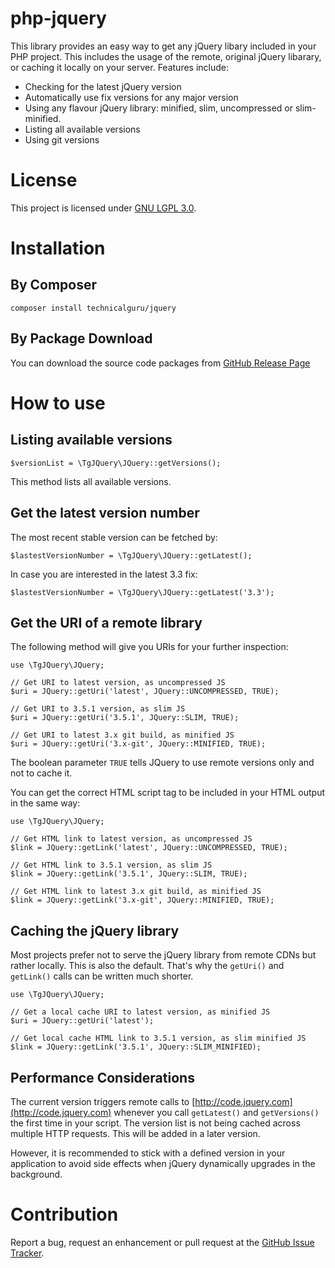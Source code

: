 # php-jquery
This library provides an easy way to get any jQuery libary included in your PHP project. This includes the usage of the remote, original jQuery libarary, or caching it locally on your server. Features include:

* Checking for the latest jQuery version
* Automatically use fix versions for any major version
* Using any flavour jQuery library: minified, slim, uncompressed or slim-minified.
* Listing all available versions
* Using git versions

# License
This project is licensed under [GNU LGPL 3.0](LICENSE.md). 

# Installation

## By Composer

```
composer install technicalguru/jquery
```

## By Package Download
You can download the source code packages from [GitHub Release Page](https://github.com/technicalguru/php-jquery/releases)

# How to use

## Listing available versions

```
$versionList = \TgJQuery\JQuery::getVersions();
```

This method lists all available versions.

## Get the latest version number

The most recent stable version can be fetched by:

```
$lastestVersionNumber = \TgJQuery\JQuery::getLatest();
```

In case you are interested in the latest 3.3 fix:

```
$lastestVersionNumber = \TgJQuery\JQuery::getLatest('3.3');
```

## Get the URI of a remote library

The following method will give you URIs for your further inspection:

```
use \TgJQuery\JQuery;

// Get URI to latest version, as uncompressed JS
$uri = JQuery::getUri('latest', JQuery::UNCOMPRESSED, TRUE);

// Get URI to 3.5.1 version, as slim JS
$uri = JQuery::getUri('3.5.1', JQuery::SLIM, TRUE);

// Get URI to latest 3.x git build, as minified JS
$uri = JQuery::getUri('3.x-git', JQuery::MINIFIED, TRUE);
```

The boolean parameter `TRUE` tells JQuery to use remote versions only and not to cache it.

You can get the correct HTML script tag to be included in your HTML output in the same way:

```
use \TgJQuery\JQuery;

// Get HTML link to latest version, as uncompressed JS
$link = JQuery::getLink('latest', JQuery::UNCOMPRESSED, TRUE);

// Get HTML link to 3.5.1 version, as slim JS
$link = JQuery::getLink('3.5.1', JQuery::SLIM, TRUE);

// Get HTML link to latest 3.x git build, as minified JS
$link = JQuery::getLink('3.x-git', JQuery::MINIFIED, TRUE);
```

## Caching the jQuery library
Most projects prefer not to serve the jQuery library from remote CDNs but rather locally. This
is also the default. That's why the `getUri()` and `getLink()` calls can be written much shorter.

```
use \TgJQuery\JQuery;

// Get a local cache URI to latest version, as minified JS
$uri = JQuery::getUri('latest');

// Get local cache HTML link to 3.5.1 version, as slim minified JS
$link = JQuery::getLink('3.5.1', JQuery::SLIM_MINIFIED);
```

## Performance Considerations
The current version triggers remote calls to [http://code.jquery.com](http://code.jquery.com) whenever
you call `getLatest()` and `getVersions()` the first time in your script. The version list is
not being cached across multiple HTTP requests. This will be added in a later version.

However, it is recommended to stick with a defined version in your application to avoid side effects
when jQuery dynamically upgrades in the background.

# Contribution
Report a bug, request an enhancement or pull request at the [GitHub Issue Tracker](https://github.com/technicalguru/php-jquery/issues).


